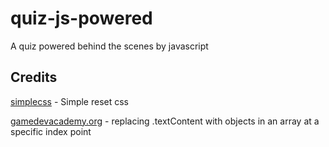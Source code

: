 # quiz-js-powered
A quiz powered behind the scenes by javascript


## Credits

[simplecss](https://www.simplecss.org) - Simple reset css

[gamedevacademy.org](https://gamedevacademy.org/javascript-quiz-tutorial/) - replacing .textContent with objects in an array at a specific index point